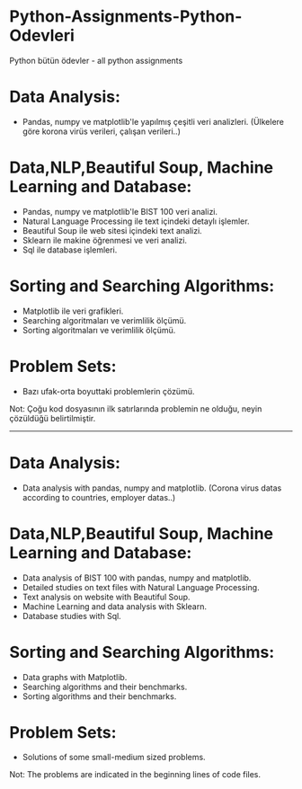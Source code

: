 # Python-Assignments-Python-Odevleri
Python bütün ödevler - all python assignments


# Data Analysis: 
- Pandas, numpy ve matplotlib'le yapılmış çeşitli veri analizleri. (Ülkelere göre korona virüs verileri, çalışan verileri..)

# Data,NLP,Beautiful Soup, Machine Learning and Database:
- Pandas, numpy ve matplotlib'le BIST 100 veri analizi.
- Natural Language Processing ile text içindeki detaylı işlemler.
- Beautiful Soup ile web sitesi içindeki text analizi.
- Sklearn ile makine öğrenmesi ve veri analizi.
- Sql ile database işlemleri.

# Sorting and Searching Algorithms:
- Matplotlib ile veri grafikleri.
- Searching algoritmaları ve verimlilik ölçümü.
- Sorting algoritmaları ve verimlilik ölçümü.

# Problem Sets:
- Bazı ufak-orta boyuttaki problemlerin çözümü.

Not: Çoğu kod dosyasının ilk satırlarında problemin ne olduğu, neyin çözüldüğü belirtilmiştir.


--------


# Data Analysis: 
- Data analysis with pandas, numpy and matplotlib. (Corona virus datas according to countries, employer datas..)

# Data,NLP,Beautiful Soup, Machine Learning and Database:
- Data analysis of BIST 100 with pandas, numpy and matplotlib.
- Detailed studies on text files with Natural Language Processing.
- Text analysis on website with Beautiful Soup.
- Machine Learning and data analysis with Sklearn.
- Database studies with Sql.

# Sorting and Searching Algorithms:
- Data graphs with Matplotlib.
- Searching algorithms and their benchmarks.
- Sorting algorithms and their benchmarks.

# Problem Sets:
- Solutions of some small-medium sized problems.

Not: The problems are indicated in the beginning lines of code files.

